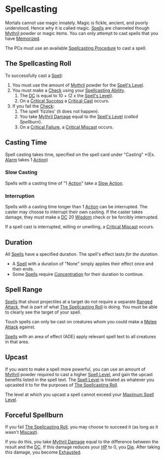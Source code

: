 # Spellcasting

Mortals cannot use magic innately. Magic is fickle, ancient, and poorly understood. Hence why it is called magic. [Spells](Spells.md) are channeled though [Mythril](../Mythril.md) powder or magic items. You can only attempt to cast spells that you have [Memorized](Spell%20Memorization.md).

The PCs must use an available [Spellcasting Procedure](Spellcasting%20Procedures/Spellcasting%20Procedures.md) to cast a spell.

## The Spellcasting Roll

To successfully cast a [Spell](Spells.md):

1. You must use the amount of [Mythril](../Mythril.md) powder for the [Spell's Level](../Spells/Spell%20Level.md).
2. You must make a [Check](../../Game%20Procedures/Core%20Procedures/Check.md) using your [Spellcasting Ability](Spellcasting%20Disciplines/Spellcasting%20Ability.md).
	1. The [DC](../../Game%20Procedures/Core%20Procedures/DC.md) is equal to 10 + (2 x the [Spell's Level](../Spells/Spell%20Level.md)).
	2. On a [Critical Success](../../Game%20Procedures/Die%20Rolling%20Mechanics/Critical%20Success.md) a [Critical Cast](../../Game%20Procedures/Die%20Rolling%20Mechanics/Critical%20Cast.md) occurs.
3. If you fail the [Check](../../Game%20Procedures/Core%20Procedures/Check.md):
	1. The spell 'fizzles' (it does not happen).
	2. You take [Mythril Damage](../../Game%20Procedures/Combat/Damage%20Types/Mythril%20Damage.md) equal to the [Spell's Level](../Spells/Spell%20Level.md) (*called Spellburn*).
	3. On a [Critical Failure](../../Game%20Procedures/Die%20Rolling%20Mechanics/Critical%20Failure.md), a [Critical Miscast](../../Game%20Procedures/Die%20Rolling%20Mechanics/Critical%20Miscast.md) occurs.

## Casting Time

Spell casting takes time, specified on the spell card under "Casting"
*(Ex. [Alarm](../Spells/Spells%20by%20Level/Level%201/Alarm.md) takes 1 [Action](../../Game%20Procedures/Core%20Procedures/Action.md))

### Slow Casting

Spells with a casting time of "1 [Action](../../Game%20Procedures/Core%20Procedures/Action.md)" take a [Slow Action](../../Game%20Procedures/Core%20Procedures/Action.md#Slow%20Action).

### Interruption

Spells with a casting time longer than 1 [Action](../../Game%20Procedures/Core%20Procedures/Action.md) can be interrupted. The caster may choose to interrupt their own casting. If the caster takes damage, they must make a [DC](../../Game%20Procedures/Core%20Procedures/DC.md) 20 [Wisdom](../../Player%20Characters/The%20Ability%20Scores/Wisdom.md) check or be forcibly interrupted.

If a spell cast is interrupted, willing or unwilling, a [Critical Miscast](../../Game%20Procedures/Die%20Rolling%20Mechanics/Critical%20Miscast.md) occurs.

## Duration

All [Spells](Spells.md) have a specified duration. The spell's effect lasts *for the duration*.

- A [Spell](Spells.md) with a duration of "None" simply applies their effect once and then ends.
- Some [Spells](Spells.md) require [Concentration](Concentration.md) for their duration to continue.

## Spell Range

[Spells](Spells.md) that shoot projectiles at a target do not require a separate [Ranged Attack](../../Game%20Procedures/Combat/Ranged%20Attack.md), that is part of what [The Spellcasting Roll](#The%20Spellcasting%20Roll) is doing. You must be able to clearly see the target of your spell.

Touch spells can only be cast on creatures whom you could make a [Melee Attack](../../Game%20Procedures/Combat/Melee%20Attack.md) against.

[Spells](Spells.md) with an area of effect (AOE) apply relevant spell text to all creatures in that area.

## Upcast

If you want to make a spell more powerful, you can use an amount of [Mythril](../Mythril.md) powder required to cast a higher [Spell Level](../Spells/Spell%20Level.md), and gain the upcast benefits listed in the spell text. The [Spell Level](../Spells/Spell%20Level.md) is treated as whatever you upcasted it to for the purposes of [The Spellcasting Roll](#The%20Spellcasting%20Roll).

The level at which you upcast a spell cannot exceed your [Maximum Spell Level](../Spells/Spell%20Level.md#Max%20Spell%20Level).

## Forceful Spellburn

If you fail [The Spellcasting Roll](#The%20Spellcasting%20Roll), you may choose to succeed it (as long as it wasn't [Miscast](../../Game%20Procedures/Die%20Rolling%20Mechanics/Critical%20Miscast.md)).

If you do this, you take [Mythril Damage](../../Game%20Procedures/Combat/Damage%20Types/Mythril%20Damage.md) equal to the difference between the result and the [DC](../../Game%20Procedures/Core%20Procedures/DC.md). If this damage reduces your [HP](../../Player%20Characters/Derived%20Statistics/Health%20Points.md) to 0, you [Die](../../Game%20Procedures/Conditions/Dying.md#Dead). After taking this damage, you become [Exhausted](../../Game%20Procedures/Conditions/Exhausted.md).
